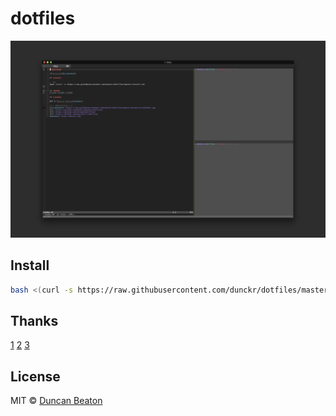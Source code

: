# dotfiles

![Terminal][screenshot]

## Install

```sh
bash <(curl -s https://raw.githubusercontent.com/dunckr/dotfiles/master/install.sh)
```

## Thanks
[1][1] [2][2] [3][3]

## License

MIT © [Duncan Beaton][author]

<!-- Definitions -->
[screenshot]: https://raw.githubusercontent.com/dunckr/dotfiles/master/assets/screenshot.png
[1]: https://github.com/mathiasbynens/dotfiles
[2]: https://github.com/holman/dotfiles/
[3]: https://github.com/paulmillr/dotfiles
[author]: http://dunckr.com
